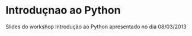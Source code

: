 Introduçnao ao Python
=====================

Slides do workshop Introdução ao Python apresentado no dia 08/03/2013
